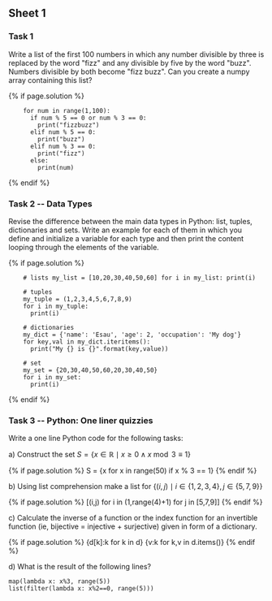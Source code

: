 ## Sheet 1

### Task 1

Write a list of the first 100 numbers in which any number divisible by
three is replaced by the word "fizz" and any divisible by five by the
word "buzz". Numbers divisible by both become "fizz buzz". Can you
create a numpy array containing this list?

{% if page.solution %}

```{python}
    for num in range(1,100):
      if num % 5 == 0 or num % 3 == 0:
        print("fizzbuzz")
      elif num % 5 == 0:
        print("buzz")
      elif num % 3 == 0:
        print("fizz")
      else:
        print(num)
```

{% endif %}

### Task 2 -- Data Types

Revise the difference between the main data types in Python: list,
tuples, dictionaries and sets. Write an example for each of them in
which you define and initialize a variable for each type and then print
the content looping through the elements of the variable.

<!-- Numpy arrays can only contain data of the same type hence we cannot
create an array from a list containing both numbers and strings.
-->

{% if page.solution %}
```
    # lists my_list = [10,20,30,40,50,60] for i in my_list: print(i)

    # tuples
    my_tuple = (1,2,3,4,5,6,7,8,9)
    for i in my_tuple:
      print(i)

    # dictionaries
    my_dict = {'name': 'Esau', 'age': 2, 'occupation': 'My dog'}
    for key,val in my_dict.iteritems():
      print("My {} is {}".format(key,value))

    # set
    my_set = {20,30,40,50,60,20,30,40,50}
    for i in my_set:
      print(i)
```

{% endif %}

### Task 3 -- Python: One liner quizzies

Write a one line Python code for the following tasks:

a)  Construct the set $S=\{x \in \mathbb{R} \mid x\geq 0 \land x \bmod
      3 \equiv 1 \}$

{% if page.solution %}
        S = {x for x in range(50) if x % 3 == 1}
{% endif %}

b)  Using list comprehension make a list for $\{(i,j) \mid i\in
      \{1,2,3,4\}, j \in \{5,7,9\}\}$

{% if page.solution %}
        [(i,j) for i in (1,range(4)+1) for j in [5,7,9]]
{% endif %}

c)  Calculate the inverse of a function or the index function for an
    invertible function (ie, bijective = injective + surjective) given
    in form of a dictionary.

{% if page.solution %}
        {d[k]:k for k in d}
        {v:k for k,v in d.items()}
{% endif %}

d)  What is the result of the following lines?

```
map(lambda x: x%3, range(5))
list(filter(lambda x: x%2==0, range(5)))
```
